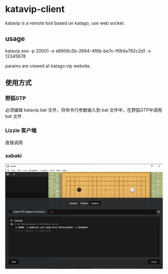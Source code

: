 # katavip-client
katavip is a remote tool based on katago, use web socket.


## usage

katavip.exe -p 20001 -e e8906c5b-2694-4f6b-be7c-f694a792c2d1 -s 12345678

params are viewed at katago.vip website.


## 使用方式

### 野狐GTP

必须编辑 katavip.bat 文件，将命令行参数输入到 bat 文件中，在野狐GTP中调用 bat 文件

### Lizzie 客户端

直接调用

### sabaki

![](https://github.com/dionren/katavip-client/blob/main/docs/sabaki_config.jpg)
